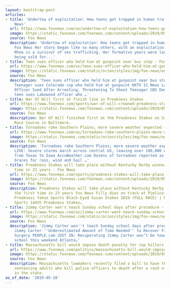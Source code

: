 ```yaml
---
layout: bootstrap-post
articles:
- title: 'Undertow of exploitation: How teens get trapped in human trafficking - Fox
    News'
  url: https://www.foxnews.com/us/undertow-of-exploitation-how-teens-get-trapped-in-human-trafficking
  image: https://static.foxnews.com/foxnews.com/content/uploads/2019/05/Rhea-Counseling-PKG2.jpg
  source: Fox News
  description: 'Undertow of exploitation: How teens get trapped in human trafficking
    Fox News Her story began like so many others, with an exploitation of trust. Edie
    Rhea is a survivor of sex trafficking. Her formative years were largely spent
    being sold for...'
- title: Teen sues officer who held him at gunpoint near bus stop - Fox News
  url: https://www.foxnews.com/us/teen-sues-officer-who-held-him-at-gunpoint-near-bus-stop
  image: https://static.foxnews.com/static/orion/styles/img/fox-news/og/og-fox-news.png
  source: Fox News
  description: 'Teen sues officer who held him at gunpoint near bus stop Fox News
    Teenager sues Colorado cop who held him at gunpoint KKTV 11 News Lawsuit: Lakewood
    Officer Sued After Arresting, Threatening To Shoot Teenager CBS Denver Wyoming
    teen sues Lakewood officer who …'
- title: War Of Will first at finish line in Preakness Stakes
  url: https://www.foxnews.com/sports/war-of-will-crowned-preakness-stakes-winner
  image: https://static.foxnews.com/foxnews.com/content/uploads/2019/05/AP19138836305409.jpg
  source: Fox News
  description: War Of Will finished first at the Preakness Stakes on Saturday at Pimlico
    Race Course in Baltimore.
- title: Tornadoes rake Southern Plains; more severe weather expected - Fox News
  url: https://www.foxnews.com/us/tornadoes-rake-southern-plains-more-severe-weather-expected
  image: https://static.foxnews.com/static/orion/styles/img/fox-news/og/og-fox-news.png
  source: Fox News
  description: 'Tornadoes rake Southern Plains; more severe weather expected Fox News
    LIVE: Severe storms march across central US, leaving over 100,000 without power
    from Texas to Iowa AccuWeather.com Dozens of tornadoes reported as central US
    braces for rain, wind and hail …'
- title: Preakness Stakes will take place without Kentucky Derby winner for the first
    time in 23 years - Fox News
  url: https://www.foxnews.com/sports/preakness-stakes-will-take-place-without-kentucky-derby-winner-for-the-first-time-in-23-years
  image: https://static.foxnews.com/foxnews.com/content/uploads/2019/05/179ea5fb-AP19137694451152.jpg
  source: Fox News
  description: Preakness Stakes will take place without Kentucky Derby winner for
    the first time in 23 years Fox News Filly dies on track at Pimlico the day before
    Preakness Yahoo Sports Black-Eyed Susan Stakes 2019 (FULL RACE) | NBC Sports NBC
    Sports 144th Preakness Stakes…
- title: Jimmy Carter won't teach Sunday school days after procedure - Fox News
  url: https://www.foxnews.com/us/jimmy-carter-wont-teach-sunday-school-days-after-procedure
  image: https://static.foxnews.com/static/orion/styles/img/fox-news/og/og-fox-news.png
  source: Fox News
  description: 'Jimmy Carter won''t teach Sunday school days after procedure Fox News
    Jimmy Carter ''Underestimated Amount of Time Needed'' to Recover From Hip Replacement
    Surgery PEOPLE.com JUST IN: Recuperating Jimmy Carter won’t be teaching Sunday
    school this weekend Atlanta…'
- title: Massachusetts bill would impose death penalty for cop killers
  url: https://www.foxnews.com/politics/massachusetts-bill-would-impose-death-penalty-for-cop-killers
  image: https://static.foxnews.com/foxnews.com/content/uploads/2019/05/Badge-pd.jpg
  source: Fox News
  description: Massachusetts lawmakers recently filed a bill to have the option of
    sentencing adults who kill police officers to death after a rash of cop slayings
    in the state.
as_of_date: '2019-05-18'
---
```


